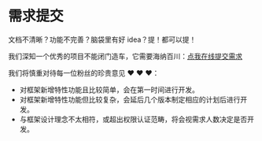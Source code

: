 # 需求提交

文档不清晰？功能不完善？脑袋里有好 idea？提！都可以提！

我们深知一个优秀的项目不能闭门造车，它需要海纳百川：[点我在线提交需求](https://wj.qq.com/s2/10852322/0d8b/)

<!-- 我们深知一个优秀的项目需要海纳百川，请把你的不满、吐槽、创意纷纷砸过来：[点我在线提交需求](https://wj.qq.com/s2/10852322/0d8b/) -->

我们将慎重对待每一位粉丝的珍贵意见 ❤️ ❤️ ❤️：

- 对框架新增特性功能且比较简单，会在第一时间进行开发。
- 对框架新增特性功能但比较复杂，会延后几个版本制定相应的计划后进行开发。
- 与框架设计理念不太相符，或超出权限认证范畴，将会视需求人数决定是否开发。

